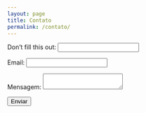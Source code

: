 ```yaml
---
layout: page
title: Contato
permalink: /contato/
---
```

<form name="contact" netlify-honeypot="bot-field" action="thank-you" netlify>
  <p class="hidden">
    <label>Don’t fill this out: <input name="bot-field"></label>
  </p>
  <p>
    <label>Email: <input type="text" name="name"></label>
  </p>
  <p>
    <label>Mensagem: <textarea name="message"></textarea></label>
  </p>
  <p>
    <button type=”submit”>Enviar</button>
  </p>
</form>
